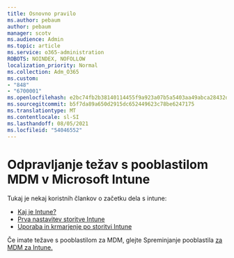 ```yaml
---
title: Osnovno pravilo
ms.author: pebaum
author: pebaum
manager: scotv
ms.audience: Admin
ms.topic: article
ms.service: o365-administration
ROBOTS: NOINDEX, NOFOLLOW
localization_priority: Normal
ms.collection: Adm_O365
ms.custom:
- "848"
- "6700001"
ms.openlocfilehash: e2bc74fb2b38140114455f9a923a07b5a5403aa49abca28432dd617db965b294
ms.sourcegitcommit: b5f7da89a650d2915dc652449623c78be6247175
ms.translationtype: MT
ms.contentlocale: sl-SI
ms.lasthandoff: 08/05/2021
ms.locfileid: "54046552"
---
```

# <a name="troubleshoot-issues-with-mdm-authority-in-microsoft-intune"></a>Odpravljanje težav s pooblastilom MDM v Microsoft Intune

Tukaj je nekaj koristnih člankov o začetku dela s intune:

- [Kaj je Intune?](https://docs.microsoft.com/intune/what-is-intune)
- [Prva nastavitev storitve Intune](https://docs.microsoft.com/intune/setup-steps)
- [Uporaba in krmarjenje po storitvi Intune](https://docs.microsoft.com/intune/tutorial-walkthrough-intune-portal)

Če imate težave s pooblastilom za MDM, glejte Spreminjanje pooblastila [za MDM za Intune.](https://docs.microsoft.com/alchemyinsights/change-mdm-authority)